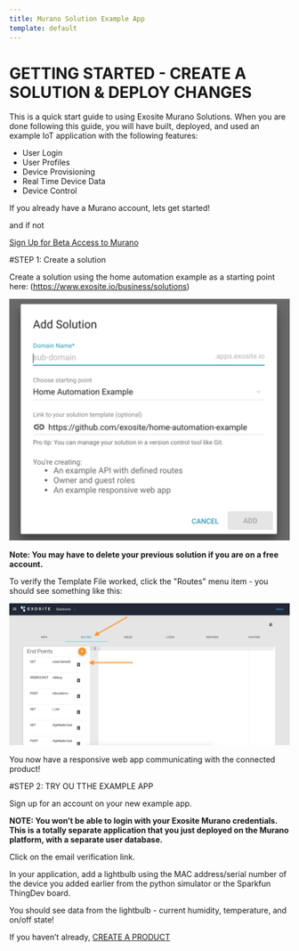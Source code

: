 ```yaml
---
title: Murano Solution Example App
template: default
---
```


# GETTING STARTED - CREATE A SOLUTION & DEPLOY CHANGES
This is a quick start guide to using Exosite Murano Solutions.  When you are done following this guide, you will have built, deployed, and used an example IoT application with the following features:

* User Login
* User Profiles
* Device Provisioning
* Real Time Device Data
* Device Control

If you already have a Murano account, lets get started! 

and if not

<a class="btn orange" href="https://exosite.com/business/signup">Sign Up for Beta Access to Murano</a>


#STEP 1: Create a solution

Create a solution using the home automation example as a starting point here: (https://www.exosite.io/business/solutions)

![new solution](assets/new_solution.png)

**Note: You may have to delete your previous solution if you are on a free account.**

To verify the Template File worked, click the "Routes" menu item - you should see something like this: 

![Routes Example](assets/routes_example.png)

You now have a responsive web app communicating with the connected product! 

#STEP 2: TRY OU TTHE EXAMPLE APP

Sign up for an account on your new example app. 

**NOTE: You won’t be able to login with your Exosite Murano credentials. This is a totally separate application that you just deployed on the Murano platform, with a separate user database.**

Click on the email verification link. 

In your application, add a lightbulb using the MAC address/serial number of the device you added earlier from the python simulator or the Sparkfun ThingDev board. 

You should see data from the lightbulb - current humidity, temperature, and on/off state! 


If you haven’t already, [CREATE A PRODUCT](http://beta-docs.exosite.com/murano/get-started/products/pythonsim/)


